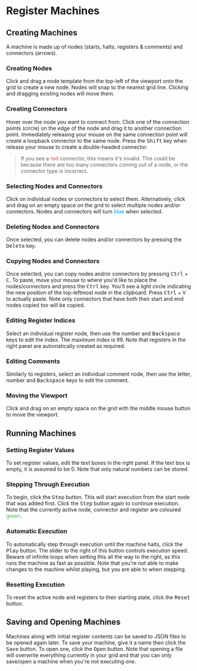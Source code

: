 # Register Machines

## Creating Machines

A machine is made up of nodes (starts, halts, registers & comments) and
connectors (arrows).

### Creating Nodes

Click and drag a node template from the top-left of the viewport onto the grid
to create a new node. Nodes will snap to the nearest grid line. Clicking and
dragging existing nodes will move them.

### Creating Connectors

Hover over the node you want to connect from. Click one of the connection points
(circle) on the edge of the node and drag it to another connection point.
Immediately releasing your mouse on the same connection point will create a
loopback connector to the same node. Press the <kbd>Shift</kbd> key when release
your mouse to create a double-headed connector.

> If you see a <span style="color: #f44336">red</span> connector, this means
> it's invalid. This could be because there are too many connectors coming out
> of a node, or the connector type is incorrect.

### Selecting Nodes and Connectors

Click on individual nodes or connectors to select them. Alternatively, click and
drag on an empty space on the grid to select multiple nodes and/or connectors.
Nodes and connectors will turn <span style="color: #0094ff">blue</span> when
selected.

### Deleting Nodes and Connectors

Once selected, you can delete nodes and/or connectors by pressing the
<kbd>Delete</kbd> key.

### Copying Nodes and Connectors

Once selected, you can copy nodes and/or connectors by pressing
<kbd>Ctrl</kbd> + <kbd>C</kbd>. To paste, move your mouse to where you'd like to
place the nodes/connectors and press the <kbd>Ctrl</kbd> key. You'll see a light
circle indicating the new position of the top-leftmost node in the clipboard.
Press <kbd>Ctrl</kbd> + <kbd>V</kbd> to actually paste. Note only connectors
that have both their start and end nodes copied too will be copied.

### Editing Register Indices

Select an individual register node, then use the number and <kbd>Backspace</kbd>
keys to edit the index. The maximum index is 99. Note that registers in the
right panel are automatically created as required.

### Editing Comments

Similarly to registers, select an individual comment node, then use the letter,
number and <kbd>Backspace</kbd> keys to edit the comment.

### Moving the Viewport

Click and drag on an empty space on the grid with the middle mouse button to
move the viewport.

## Running Machines

### Setting Register Values

To set register values, edit the text boxes in the right panel. If the text box
is empty, it is assumed to be 0. Note that only natural numbers can be stored.

### Stepping Through Execution

To begin, click the <kbd>Step</kbd> button. This will start execution from the
start node that was added first. Click the <kbd>Step</kbd> button again to
continue execution. Note that the currently active node, connector and register
are coloured <span style="color: #4caf50">green</span>.

### Automatic Execution

To automatically step through execution until the machine halts, click the
<kbd>Play</kbd> button. The slider to the right of this button controls
execution speed. Beware of infinite loops when setting this all the way to the
right, as this runs the machine as fast as possible. Note that you're not able
to make changes to the machine whilst playing, but you are able to when
stepping.

### Resetting Execution

To reset the active node and registers to their starting state, click the
<kbd>Reset</kbd> button.

## Saving and Opening Machines

Machines along with initial register contents can be saved to JSON files to be
opened again later. To save your machine, give it a name then click the
<kbd>Save</kbd> button. To open one, click the <kbd>Open</kbd> button. Note that
opening a file will overwrite everything currently in your grid and that you can
only save/open a machine when you're not executing one.
